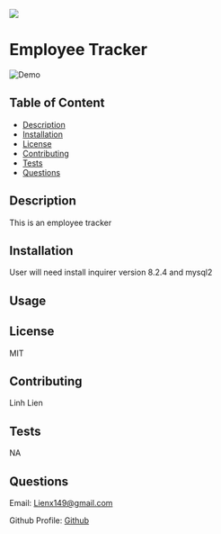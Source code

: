 [<img src="https://img.shields.io/badge/License-MIT-yellow.svg">](https://opensource.org/licenses/MIT)
  # Employee Tracker
![Demo](picture/gif.gif)
## Table of Content 

- [Description](#description)
- [Installation](#installation)
- [License](#license)
- [Contributing](#contributing)
- [Tests](#tests)
- [Questions](#questions)

## Description 
This is an employee tracker

## Installation 
User will need install inquirer version 8.2.4 and mysql2

## Usage 


## License 
MIT

## Contributing 
Linh Lien

## Tests 
NA

## Questions 
Email: Lienx149@gmail.com 

Github Profile: [Github](https://github.com/Liex149)
